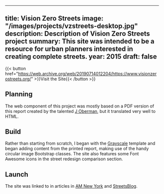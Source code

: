---
title: Vision Zero Streets
image: "/images/projects/vzstreets-desktop.jpg"
description: Description of Vision Zero Streets project
summary: This site was intended to be a resource for urban planners interested in creating complete streets.
year: 2015
draft: false
----

{{< button href="https://web.archive.org/web/20190714012204/https://www.visionzerostreets.org/" >}}Visit the Site{{< /button >}}

## Planning

The web component of this project was mostly based on a PDF version of this report created by the talented [J Oberman](http://cargocollective.com/jobermandesign), but it translated very well to HTML.

## Build

Rather than starting from scratch, I began with the [Grayscale](https://startbootstrap.com/template-overviews/grayscale/) template and began adding content from the printed report, making use of the handy circular image Bootstrap classes. The site also features some Font Awesome icons in the street redesign comparison section.

## Launch

The site was linked to in articles in [AM New York](http://www.amny.com/transit/nyc-should-change-street-redesign-approach-transportation-alternatives-says-1.12812828) and [StreetsBlog](http://nyc.streetsblog.org/2017/01/03/t-a-vision-zero-demands-bolder-street-designs-from-city-hall-and-dot/).